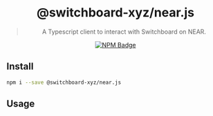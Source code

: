 <div align="center">

<!-- commonheader -->

<!-- commonheaderstop -->

# @switchboard-xyz/near.js

> A Typescript client to interact with Switchboard on NEAR.

[![NPM Badge](https://img.shields.io/github/package-json/v/switchboard-xyz/sbv2-near?color=red&filename=javascript%2Fnear.js%2Fpackage.json&label=%40switchboard-xyz%2Fnear.js&logo=npm)](https://www.npmjs.com/package/@switchboard-xyz/near.js)

</div>

## Install

```bash
npm i --save @switchboard-xyz/near.js
```

## Usage

<!-- usage -->

<!-- usagestop -->
